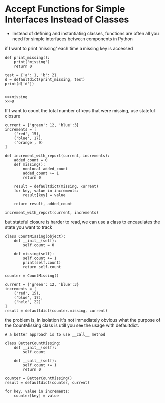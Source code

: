 
# Accept	Functions	for	Simple	Interfaces	Instead	of Classes

* Instead	of	defining	and	instantiating	classes,	functions	are	often	all	you	need	for simple	interfaces	between	components	in	Python

if I want to print 'missing' each time a missing key is accessed

```
def print_missing():
    print('missing')
    return 0

test = {'a': 1, 'b': 2}
d = defaultdict(print_missing, test)
print(d['d'])


>>>missing
>>>0
```


If I want to count the total number of keys that were missing, use stateful closure
```
current = {'green': 12, 'blue':3}
increments = [
    ('red', 15),
    ('blue', 17),
    ('orange', 9)
]

def increment_with_report(current, increments):
    added_count = 0
    def missing():
        nonlocal added_count
        added_count += 1
        return 0

    result = defaultdict(missing, current)
    for key, value in increments:
        result[key] = value

    return result, added_count

increment_with_report(current, increments)
```

but stateful closure is harder to read, we can use a class to encasulates the state you want to track

```
class CountMissing(object):
    def __init__(self):
        self.count = 0

    def missing(self):
        self.count += 1
        print(self.count)
        return self.count

counter = CountMissing()

current = {'green': 12, 'blue':3}
increments = [
    ('red', 15),
    ('blue', 17),
    ('helo', 22)
]
result = defaultdict(counter.missing, current)
```

the problem is, in isolation it's not immediately obvious what the purpose of the CountMissing class is utill you see the usage with defaultdict.

```
# a better approach is to use __call__ method

class BetterCountMissing:
    def __init__(self):
        self.count

    def __call__(self):
        self.count += 1
        return 0

counter = BetterCountMissing()
result = defaultdict(counter, current)

for key, value in increments:
    counter[key] = value
```